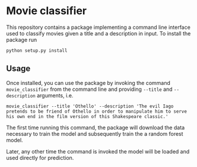 # Movie classifier

This repository contains a package implementing a command line interface used to classify movies given a title and a description in input. To install the package run
``` 
python setup.py install
```

## Usage

Once installed, you can use the package by invoking the command `movie_classifier` from the command line and providing `--title` and `--description` arguments, i.e.
```
movie_classifier --title 'Othello' --description 'The evil Iago pretends to be friend of Othello in order to manipulate him to serve his own end in the film version of this Shakespeare classic.'
```
The first time running this command, the package will download the data necessary to train the model and subsequently train the a random forest model.

Later, any other time the command is invoked the model will be loaded and used directly for prediction.